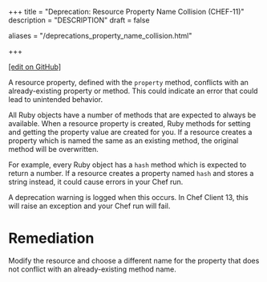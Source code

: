 +++
title = "Deprecation: Resource Property Name Collision (CHEF-11)"
description = "DESCRIPTION"
draft = false

aliases = "/deprecations_property_name_collision.html"


  
    
    
    
    
+++    

[\[edit on
GitHub\]](https://github.com/chef/chef-web-docs/blob/master/chef_master/source/deprecations_property_name_collision.rst)

<meta name="robots" content="noindex">

A resource property, defined with the `property` method, conflicts with
an already-existing property or method. This could indicate an error
that could lead to unintended behavior.

All Ruby objects have a number of methods that are expected to always be
available. When a resource property is created, Ruby methods for setting
and getting the property value are created for you. If a resource
creates a property which is named the same as an existing method, the
original method will be overwritten.

For example, every Ruby object has a `hash` method which is expected to
return a number. If a resource creates a property named `hash` and
stores a string instead, it could cause errors in your Chef run.

A deprecation warning is logged when this occurs. In Chef Client 13,
this will raise an exception and your Chef run will fail.

Remediation
===========

Modify the resource and choose a different name for the property that
does not conflict with an already-existing method name.
